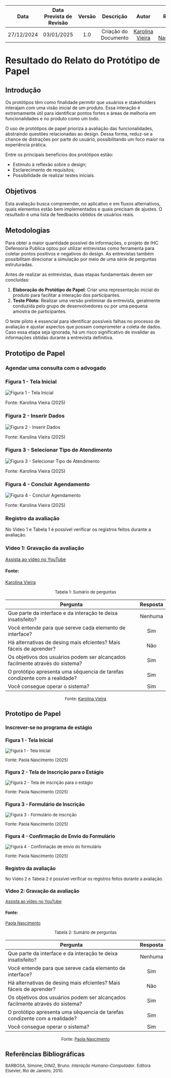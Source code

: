 |    **Data**    | **Data Prevista de Revisão** | **Versão** |        **Descrição**        |                 **Autor**                 |                **Revisor**                 |
|:--------------:|:---------------------------:|:----------:|:---------------------------:|:-----------------------------------------:|:------------------------------------------:|
|  27/12/2024    |        03/01/2025          |    1.0     |     Criação do Documento     | [Karolina Vieira](https://github.com/Karolina91) |  [Paola Nascimento](https://github.com/paolaalim) |

# Resultado do Relato do Protótipo de Papel  

## Introdução  

Os protótipos têm como finalidade permitir que usuários e stakeholders interajam com uma visão inicial de um produto. Essa interação é extremamente útil para identificar pontos fortes e áreas de melhoria em funcionalidades e no produto como um todo.  

O uso de protótipos de papel prioriza a avaliação das funcionalidades, abstraindo questões relacionadas ao design. Dessa forma, reduz-se a chance de distrações por parte do usuário, possibilitando um foco maior na experiência prática.  

Entre os principais benefícios dos protótipos estão:  
- Estímulo à reflexão sobre o design;  
- Esclarecimento de requisitos;  
- Possibilidade de realizar testes iniciais.  

## Objetivos  

Esta avaliação busca compreender, no aplicativo e em fluxos alternativos, quais elementos estão bem implementados e quais precisam de ajustes. O resultado é uma lista de feedbacks obtidos de usuários reais.  

## Metodologias  

Para obter a maior quantidade possível de informações, o projeto de IHC Defensoria Publica optou por utilizar entrevistas como ferramenta para coletar pontos positivos e negativos do design. As entrevistas também possibilitam direcionar a simulação por meio de uma série de perguntas estruturadas.  

Antes de realizar as entrevistas, duas etapas fundamentais devem ser concluídas:  
1. **Elaboração do Protótipo de Papel**: Criar uma representação inicial do produto para facilitar a interação dos participantes.  
2. **Teste Piloto**: Realizar uma versão preliminar da entrevista, geralmente conduzida pelo grupo de desenvolvedores ou por uma pequena amostra de participantes.  

O teste piloto é essencial para identificar possíveis falhas no processo de avaliação e ajustar aspectos que possam comprometer a coleta de dados. Caso essa etapa seja ignorada, há um risco significativo de invalidar as informações obtidas durante a entrevista definitiva.  

## Prototipo de Papel

### Agendar uma consulta com o advogado 

### Figura 1 - Tela Inicial
![Figura 1 - Tela Inicial](../assets/images/dpdf%201.jpg)
<figcaption>Fonte: Karolina Vieira (2025)</figcaption>

### Figura 2 - Inserir Dados
![Figura 2 - Inserir Dados](../assets/images/protoripo2.jpg)
<figcaption>Fonte: Karolina Vieira (2025)</figcaption>

### Figura 3 - Selecionar Tipo de Atendimento
![Figura 3 - Selecionar Tipo de Atendimento](../assets/images/protoripo3.jpg)
<figcaption>Fonte: Karolina Vieira (2025)</figcaption>

### Figura 4 - Concluir Agendamento
![Figura 4 - Concluir Agendamento](../assets/images/protoripo4.jpg)
<figcaption>Fonte: Karolina Vieira (2025)</figcaption>

### Registro da avaliação

No Video 1 e Tabela 1 é possível verificar os registros feitos durante a avaliação.
### Video 1: Gravação da avaliação

[Assista ao vídeo no YouTube](https://youtu.be/AADIGSBnepk)

#### Fonte:
[Karolina Vieira](https://github.com/Karolina91)

<font size="2"><p style="text-align: center">Tabela 1: Sumário de perguntas</p></font>

| Pergunta                                                                                                      | Resposta |
| ------------------------------------------------------------------------------------------------------------- | :------: |
| Que parte da interface e da interação te deixa insatisfeito?|Nenhuma                           
| Você entende para que sereve cada elemento de interface?  | Sim|
| Há alternativas de desing mais efcientes? Mais fáceis de aprender? |Não|
| Os objetivos dos usuários podem ser alcançados facilmente através do sistema?|Sim
| O protótipo apresenta uma sêquencia de tarefas condizente com a realidade? |Sim|
| Você consegue operar o sistema?| Sim|

<font size="2"><p style="text-align: center">Fonte:
[ Karolina Vieira](https://github.com/Karolina91)


## Prototipo de Papel

### Inscrever-se no programa de estágio 

### Figura 1 - Tela Inicial
![Figura 1 - Tela Inicial](../assets/images/telainicial.jpg)
<figcaption>Fonte: Paola Nascimento (2025)</figcaption>

### Figura 2 - Tela de Inscrição para o Estágio
![Figura 2 - Tela de inscrição para o estágio](../assets/images/estagioremunerado.jpg)
<figcaption>Fonte: Paola Nascimento (2025)</figcaption>

### Figura 3 - Formulário de Inscrição
![Figura 3 - Formulário de inscrição](../assets/images/formulario.jpg)
<figcaption>Fonte: Paola Nascimento (2025)</figcaption>

### Figura 4 - Confirmação de Envio do Formulário
![Figura 4 - Confirmação de envio do formulário](../assets/images/confirmacao.jpg)
<figcaption>Fonte: Paola Nascimento (2025)</figcaption>

### Registro da avaliação

No Video 2 e Tabela 2 é possível verificar os registros feitos durante a avaliação.
### Video 2: Gravação da avaliação

[Assista ao vídeo no YouTube](https://youtu.be/0BaKN-wVO3Y)

#### Fonte:
[Paola Nascimento](https://github.com/paolaalim)

<font size="2"><p style="text-align: center">Tabela 2: Sumário de perguntas</p></font>

| Pergunta                                                                                                      | Resposta |
| ------------------------------------------------------------------------------------------------------------- | :------: |
| Que parte da interface e da interação te deixa insatisfeito?|Nenhuma                           
| Você entende para que sereve cada elemento de interface?  | Sim|
| Há alternativas de desing mais efcientes? Mais fáceis de aprender? |Não|
| Os objetivos dos usuários podem ser alcançados facilmente através do sistema?|Sim
| O protótipo apresenta uma sêquencia de tarefas condizente com a realidade? |Sim|
| Você consegue operar o sistema?| Sim|

<font size="2"><p style="text-align: center">Fonte:
[Paola Nascimento](https://github.com/paolaalim)






## Referências Bibliográficas
BARBOSA, Simone; DINIZ, Bruno. *Interação Humano-Computador*. Editora Elsevier, Rio de Janeiro, 2010.
